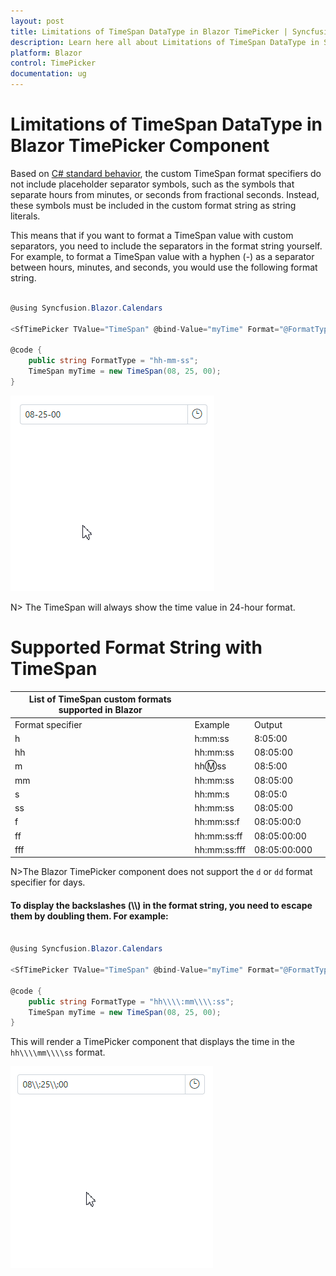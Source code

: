 ```yaml
---
layout: post
title: Limitations of TimeSpan DataType in Blazor TimePicker | Syncfusion
description: Learn here all about Limitations of TimeSpan DataType in Syncfusion Blazor TimePicker component and more.
platform: Blazor
control: TimePicker
documentation: ug
---
```


# Limitations of TimeSpan DataType in Blazor TimePicker Component

Based on [C# standard behavior](https://docs.microsoft.com/en-us/dotnet/standard/base-types/custom-timespan-format-strings), the custom TimeSpan format specifiers  do not include placeholder separator symbols, such as the symbols that separate hours from minutes, or seconds from fractional seconds. Instead, these symbols must be included in the custom format string as string literals.

This means that if you want to format a TimeSpan value with custom separators, you need to include the separators in the format string yourself. For example, to format a TimeSpan value with a hyphen (-) as a separator between hours, minutes, and seconds, you would use the following format string.

```csharp

@using Syncfusion.Blazor.Calendars

<SfTimePicker TValue="TimeSpan" @bind-Value="myTime" Format="@FormatType"></SfTimePicker>

@code {
    public string FormatType = "hh-mm-ss";
    TimeSpan myTime = new TimeSpan(08, 25, 00);
}

```
![Blazor TimePicker with Time Span Format](../images/blazor-timepicker-time-span-custom-format.gif)

N> The TimeSpan will always show the time value in 24-hour format.

# Supported Format String with TimeSpan

| List of TimeSpan custom formats supported in Blazor |  |  | |
| --- | --- | --- | --- |
| Format specifier | Example | Output |
| h | h:mm:ss | 8:05:00 |
| hh | hh:mm:ss | 08:05:00 |
| m | hh:m:ss | 08:5:00 |
| mm | hh:mm:ss | 08:05:00 |
| s | hh:mm:s | 08:05:0 |
| ss | hh:mm:ss | 08:05:00 |
| f | hh:mm:ss:f | 08:05:00:0 |
| ff | hh:mm:ss:ff | 08:05:00:00 |
| fff | hh:mm:ss:fff | 08:05:00:000 |


N>The Blazor TimePicker component does not support the `d` or `dd` format specifier for days.

#### To display the backslashes (\\\\) in the format string, you need to escape them by doubling them. For example:

```csharp

@using Syncfusion.Blazor.Calendars

<SfTimePicker TValue="TimeSpan" @bind-Value="myTime" Format="@FormatType"></SfTimePicker>

@code {
    public string FormatType = "hh\\\\:mm\\\\:ss";
    TimeSpan myTime = new TimeSpan(08, 25, 00);
}

```

This will render a TimePicker component that displays the time in the `hh\\\\mm\\\\ss` format.

![Blazor TimePicker with Time Span Format](../images/blazor-timepicker-time-span-format.gif)